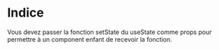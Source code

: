 
# Indice
Vous devez passer la fonction setState du useState comme props pour permettre à un component enfant de recevoir la fonction.